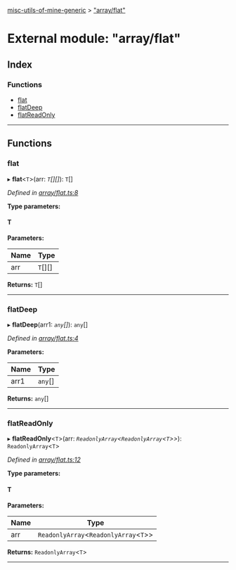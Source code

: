 [misc-utils-of-mine-generic](../README.md) > ["array/flat"](../modules/_array_flat_.md)

# External module: "array/flat"

## Index

### Functions

* [flat](_array_flat_.md#flat)
* [flatDeep](_array_flat_.md#flatdeep)
* [flatReadOnly](_array_flat_.md#flatreadonly)

---

## Functions

<a id="flat"></a>

###  flat

▸ **flat**<`T`>(arr: *`T`[][]*): `T`[]

*Defined in [array/flat.ts:8](https://github.com/cancerberoSgx/misc-utils-of-mine/blob/2f17993/misc-utils-of-mine-generic/src/array/flat.ts#L8)*

**Type parameters:**

#### T 
**Parameters:**

| Name | Type |
| ------ | ------ |
| arr | `T`[][] |

**Returns:** `T`[]

___
<a id="flatdeep"></a>

###  flatDeep

▸ **flatDeep**(arr1: *`any`[]*): `any`[]

*Defined in [array/flat.ts:4](https://github.com/cancerberoSgx/misc-utils-of-mine/blob/2f17993/misc-utils-of-mine-generic/src/array/flat.ts#L4)*

**Parameters:**

| Name | Type |
| ------ | ------ |
| arr1 | `any`[] |

**Returns:** `any`[]

___
<a id="flatreadonly"></a>

###  flatReadOnly

▸ **flatReadOnly**<`T`>(arr: *`ReadonlyArray`<`ReadonlyArray`<`T`>>*): `ReadonlyArray`<`T`>

*Defined in [array/flat.ts:12](https://github.com/cancerberoSgx/misc-utils-of-mine/blob/2f17993/misc-utils-of-mine-generic/src/array/flat.ts#L12)*

**Type parameters:**

#### T 
**Parameters:**

| Name | Type |
| ------ | ------ |
| arr | `ReadonlyArray`<`ReadonlyArray`<`T`>> |

**Returns:** `ReadonlyArray`<`T`>

___

